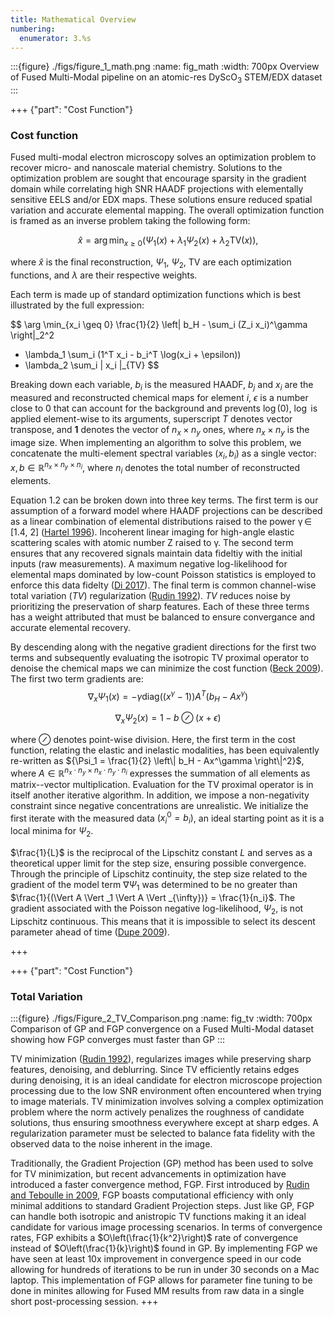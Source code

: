 ```yaml
---
title: Mathematical Overview
numbering:
  enumerator: 3.%s
---
```


:::{figure} ./figs/figure_1_math.png
:name: fig_math
:width: 700px
Overview of Fused Multi-Modal pipeline on an atomic-res DyScO$_3$ STEM/EDX dataset
:::

+++ {"part": "Cost Function"} 

### Cost function

Fused multi-modal electron microscopy solves an optimization problem to recover micro- and nanoscale material chemistry. Solutions to the optimization problem are sought that encourage sparsity in the gradient domain while correlating high SNR HAADF projections with elementally sensitive EELS and/or EDX maps. These solutions ensure reduced spatial variation and accurate elemental mapping. The overall optimization function is framed as an inverse problem taking the following form:

$$
\hat{x} = \arg\min_{x\geq 0} \left( \Psi_1(x) + \lambda_1 \Psi_2(x) + \lambda_2 \text{TV}(x) \right),
$$

where $\hat{x}$ is the final reconstruction, $\Psi_1$, $\Psi_2$, $\text{TV}$ are each optimization functions, and $\lambda$ are their respective weights.

Each term is made up of standard optimization functions which is best illustrated by the full expression:

$$
\arg \min_{x_i \geq 0} \frac{1}{2} \left\| b_H - \sum_i (Z_i x_i)^\gamma \right\|_2^2 
+ \lambda_1 \sum_i (1^T x_i - b_i^T \log(x_i + \epsilon))
+ \lambda_2 \sum_i \| x_i \|_{TV} 
$$

Breaking down each variable, $b_i$ is the measured HAADF, $b_j$ and $x_i$ are the measured and reconstructed chemical maps for element $i$, $\epsilon$ is a number close to 0 that can account for the background and prevents $\log(0)$, $\log$ is applied element-wise to its arguments, superscript $T$ denotes vector transpose, and $\mathbf{1}$ denotes the vector of $n_x \times n_y$ ones, where $n_x \times n_y$ is the image size. When implementing an algorithm to solve this problem, we concatenate the multi-element spectral variables $(x_i, b_i)$ as a single vector: $x, b \in \mathbb{R}^{n_x \times n_y \times n_i}$, where $n_i$ denotes the total number of reconstructed elements.

Equation 1.2 can be broken down into three key terms. The first term is our assumption of a forward model where HAADF projections can be described as a linear combination of elemental distributions raised to the power γ ∈&nbsp; [1.4, 2] ([Hartel 1996](https://doi.org/10.1016/0304-3991(96)00020-4)). Incoherent linear imaging for high-angle elastic scattering scales with atomic number Z raised to γ. The second term ensures that any recovered signals maintain data fideltiy with the initial inputs (raw measurements).  A maximum negative log-likelihood for elemental maps dominated by low-count Poisson statistics is employed to enforce this data fidelty ([Di 2017](https://doi.org/10.1364/OE.25.013107)). The final term is common channel-wise total variation ($TV$) regularization ([Rudin 1992](https://doi.org/10.1364/OE.25.013107)). $TV$ reduces noise by prioritizing the preservation of sharp features. Each of these three terms has a weight attributed that must be balanced to ensure convergance and accurate elemental recovery.

By descending along with the negative gradient directions for the first two terms and subsequently evaluating the isotropic TV proximal operator to denoise the chemical maps we can minimize the cost function ([Beck 2009](10.1109/TIP.2009.2028250)). The first two term gradients are:
$$
\nabla_x \Psi_1(x) = -\gamma \text{diag} \left( (x^\gamma - 1) \right) A^T \left( b_H - Ax^\gamma \right)
$$

$$
\nabla_x \Psi_2(x) = 1 - b \oslash (x + \epsilon)
$$

where $\oslash$ denotes point-wise division. Here, the first term in the cost function, relating the elastic and inelastic modalities, has been equivalently re-written as ${\Psi_1 = \frac{1}{2} \left\| b_H - Ax^\gamma \right\|^2}$, where ${A \in \mathbb{R}^{n_x \cdot n_y \times n_{x} \cdot n_{y} \cdot n_i}}$ expresses the summation of all elements as matrix--vector multiplication. Evaluation for the TV proximal operator is in itself another iterative algorithm. In addition, we impose a non-negativity constraint since negative concentrations are unrealistic. We initialize the first iterate with the measured data ${(x^0_i = b_i)}$, an ideal starting point as it is a local minima for $\Psi_2$.

$\frac{1}{L}$ is the reciprocal of the Lipschitz constant $L$ and serves as a theoretical upper limit for the step size, ensuring possible convergence. Through the principle of Lipschitz continuity, the step size related to the gradient of the model term $\nabla \Psi_1$ was determined to be no greater than $\frac{1}{(\Vert A \Vert _1 \Vert A \Vert _{\infty})} = \frac{1}{n_i}$. The gradient associated with the Poisson negative log-likelihood, $\Psi_2$, is not Lipschitz continuous.  This means that it is impossible to select its descent parameter ahead of time ([Dupe 2009](10.1109/TIP.2008.2008223)).

+++

+++ {"part": "Cost Function"} 

### Total Variation

:::{figure} ./figs/Figure_2_TV_Comparison.png
:name: fig_tv
:width: 700px
Comparison of GP and FGP convergence on a Fused Multi-Modal dataset showing how FGP converges must faster than GP
:::

TV minimization ([Rudin 1992](https://doi.org/10.1364/OE.25.013107)), regularizes images while preserving sharp features, denoising, and deblurring. Since TV efficiently retains edges during denoising, it is an ideal candidate for electron microscope projection processing due to the low SNR environment often encountered when trying to image materials. TV minimization involves solving a complex optimization problem where the norm actively penalizes the roughness of candidate solutions, thus ensuring smoothness everywhere except at sharp edges. A regularization parameter must be selected to balance fata fidelity with the observed data to the noise inherent in the image.

Traditionally, the Gradient Projection (GP) method has been used to solve for TV minimization, but recent advancements in optimization have introduced a faster convergence method, FGP. First introduced by [Rudin and Teboulle in 2009](10.1109/TIP.2009.2028250), FGP boasts computational efficiency with only minimal additions to standard Gradient Projection steps.  Just like GP, FGP can handle both isotropic and anistropic TV functions making it an ideal candidate for various image processing scenarios.  In terms of convergence rates, FGP exhibits a $O\left(\frac{1}{k^2}\right)$ rate of convergence instead of $O\left(\frac{1}{k}\right)$ found in GP. By implementing FGP we have seen at least 10x improvement in convergence speed in our code allowing for hundreds of iterations to be run in under 30 seconds on a Mac laptop. This implementation of FGP allows for parameter fine tuning to be done in minites allowing for Fused MM results from raw data in a single short post-processing session.
+++